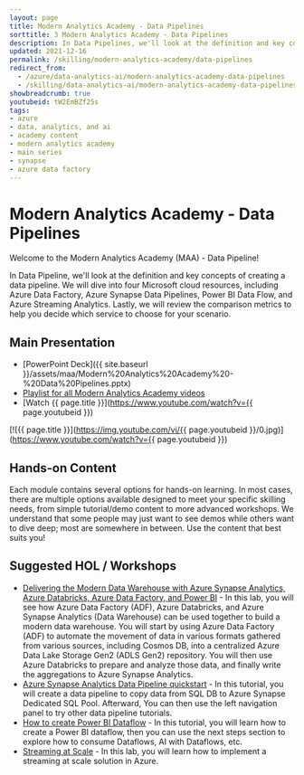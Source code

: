 ```yaml
---
layout: page
title: Modern Analytics Academy - Data Pipelines
sorttitle: 3 Modern Analytics Academy - Data Pipelines
description: In Data Pipelines, we'll look at the definition and key concepts of creating a data pipeline. We will dive into four Microsoft cloud resources, including Azure Data Factory, Azure Synapse Data Pipelines, Power BI Data Flow, and Azure Streaming Analytics. Lastly, we will review the comparison metrics to help you decide which service to choose for your scenario.
updated: 2021-12-16
permalink: /skilling/modern-analytics-academy/data-pipelines
redirect_from:
  - /azure/data-analytics-ai/modern-analytics-academy-data-pipelines
  - /skilling/data-analytics-ai/modern-analytics-academy-data-pipelines
showbreadcrumb: true
youtubeid: tW2EmBZf25s
tags: 
- azure
- data, analytics, and ai
- academy content
- modern analytics academy
- main series
- synapse
- azure data factory
---
```


# Modern Analytics Academy - Data Pipelines

Welcome to the Modern Analytics Academy (MAA) - Data Pipeline!

In Data Pipeline, we'll look at the definition and key concepts of creating a data pipeline. We will dive into four Microsoft cloud resources, including Azure Data Factory, Azure Synapse Data Pipelines, Power BI Data Flow, and Azure Streaming Analytics. Lastly, we will review the comparison metrics to help you decide which service to choose for your scenario.

## Main Presentation

* [PowerPoint Deck]({{ site.baseurl }}/assets/maa/Modern%20Analytics%20Academy%20-%20Data%20Pipelines.pptx)
* [Playlist for all Modern Analytics Academy videos](https://www.youtube.com/playlist?list=PLz7jPMmpNrjm35mPO6KcOeNdMEMSYKXfj)
* [Watch {{ page.title }}](https://www.youtube.com/watch?v={{ page.youtubeid }})

[![{{ page.title }}](https://img.youtube.com/vi/{{ page.youtubeid }}/0.jpg)](https://www.youtube.com/watch?v={{ page.youtubeid }})

## Hands-on Content

Each module contains several options for hands-on learning. In most cases, there are multiple options available designed to meet your specific skilling needs, from simple tutorial/demo content to more advanced workshops. We understand that some people may just want to see demos while others want to dive deep; most are somewhere in between. Use the content that best suits you!

## Suggested HOL / Workshops

* [Delivering the Modern Data Warehouse with Azure Synapse Analytics, Azure Databricks, Azure Data Factory, and Power BI](https://github.com/solliancenet/tech-immersion-data-ai/blob/master/data-exp6/README.md) - In this lab, you will see how Azure Data Factory (ADF), Azure Databricks, and Azure Synapse Analytics (Data Warehouse) can be used together to build a modern data warehouse. You will start by using Azure Data Factory (ADF) to automate the movement of data in various formats gathered from various sources, including Cosmos DB, into a centralized Azure Data Lake Storage Gen2 (ADLS Gen2) repository. You will then use Azure Databricks to prepare and analyze those data, and finally write the aggregations to Azure Synapse Analytics.
* [Azure Synapse Analytics Data Pipeline quickstart](https://docs.microsoft.com/en-us/azure/synapse-analytics/quickstart-copy-activity-load-sql-pool) - In this tutorial, you will create a data pipeline to copy data from SQL DB to Azure Synapse Dedicated SQL Pool. Afterward, You can then use the left navigation panel to try other data pipeline  tutorials. 
* [How to create Power BI Dataflow](https://docs.microsoft.com/en-us/power-bi/transform-model/dataflows/dataflows-create) - In this tutorial, you will learn how to create a Power BI dataflow, then you can use the next steps section to explore how to consume Dataflows, AI with Dataflows, etc.
* [Streaming at Scale](https://github.com/Azure-Samples/streaming-at-scale) - In this lab, you will learn how to implement a streaming at scale solution in Azure.
